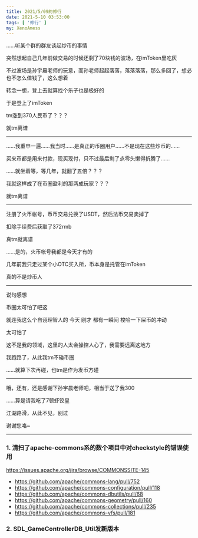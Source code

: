 ```yaml
---
title: 2021/5/09的修行
date: 2021-5-10 03:53:00
tags: [ '修行' ]
my: XenoAmess
---
```


……听某个群的群友谈起炒币的事情

突然想起自己几年前做交易的时候还剩了70块钱的波场，在imToken里吃灰

不过波场是孙宇晨老师的玩意，而孙老师起起落落，落落落落，那么多回了，想必也不怎么值钱了，这么想着

转念一想，登上去就算找个乐子也是极好的

于是登上了imToken

tm涨到370人民币了？？？

就tm离谱

---

……我重申一遍……我当时……是真正的币圈用户……不是现在这些炒币的……

买来币都是用来付款，现买现付，只不过最后剩了点零头懒得折腾了……

……就坐着等，等几年，就翻了五倍？？？

我就这样成了在币圈盈利的那两成玩家？？？

就tm离谱

---

注册了火币帐号，币币交易兑换了USDT，然后法币交易卖掉了

扣除手续费后获取了372rmb

真tm就离谱

……是的，火币帐号我都是今天才有的

几年前我只走过某个小OTC买入所，币本身是托管在imToken

真的不是炒币人

---

说句感想

币圈太可怕了吧这

就连我这么个自诩理智人的 今天 刚才 都有一瞬间 梭哈一下屎币的冲动

太可怕了

这不是我的领域，这里的人太会操控人心了，我需要远离这地方

我跑路了，从此我tm不碰币圈

……就算下次再碰，也tm是作为发币方碰

---

哦，还有，还是感谢下孙宇晨老师吧，相当于送了我300

……算是请我吃了7顿虾饺皇

江湖路滑，从此不见，别过

谢谢您咯~

---

### 1. 清扫了apache-commons系的数个项目中对checkstyle的错误使用

https://issues.apache.org/jira/browse/COMMONSSITE-145
+ https://github.com/apache/commons-lang/pull/752
+ https://github.com/apache/commons-configuration/pull/118
+ https://github.com/apache/commons-dbutils/pull/68
+ https://github.com/apache/commons-geometry/pull/160
+ https://github.com/apache/commons-collections/pull/235
+ https://github.com/apache/commons-vfs/pull/181

### 2. SDL_GameControllerDB_Util发新版本
